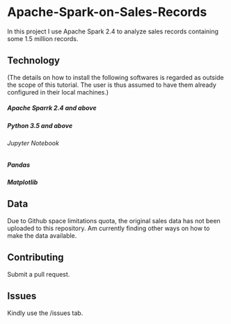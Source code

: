 # Apache-Spark-on-Sales-Records
In this project I use Apache Spark 2.4 to analyze sales records containing some 1.5 million records.

## Technology
(The details on how to install the following softwares is regarded as outside the scope of this tutorial.
The user is thus assumed to have them already configured in their local machines.)
##### Apache Sparrk 2.4 and above
##### Python 3.5 and above
###### Jupyter Notebook
##### Pandas
##### Matplotlib

## Data
Due to Github space limitations quota, the original sales data has not been uploaded to this repository.
Am currently finding other ways on how to make the data available.

## Contributing
Submit a pull request.

## Issues
Kindly use the /issues tab.
